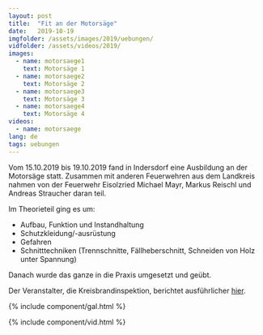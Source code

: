 ```yaml
---
layout: post
title:  "Fit an der Motorsäge"
date:   2019-10-19
imgfolder: /assets/images/2019/uebungen/
vidfolder: /assets/videos/2019/
images:
  - name: motorsaege1
    text: Motorsäge 1
  - name: motorsaege2
    text: Motorsäge 2
  - name: motorsaege3
    text: Motorsäge 3
  - name: motorsaege4
    text: Motorsäge 4
videos:
  - name: motorsaege
lang: de
tags: uebungen
---
```


Vom 15.10.2019 bis 19.10.2019 fand in Indersdorf eine Ausbildung an der Motorsäge statt. Zusammen mit anderen Feuerwehren aus dem Landkreis nahmen von der Feuerwehr Eisolzried Michael Mayr, Markus Reischl und Andreas Straucher daran teil.

Im Theorieteil ging es um:

* Aufbau, Funktion und Instandhaltung
* Schutzkleidung/-ausrüstung
* Gefahren
* Schnitttechniken (Trennschnitte, Fällheberschnitt, Schneiden von Holz unter Spannung)

Danach wurde das ganze in die Praxis umgesetzt und geübt.

Der Veranstalter, die Kreisbrandinspektion, berichtet ausführlicher [hier](http://kfv-dachau.de/index.php?section=news&cmd=details&newsid=1126).

{% include component/gal.html %}

{% include component/vid.html %}
